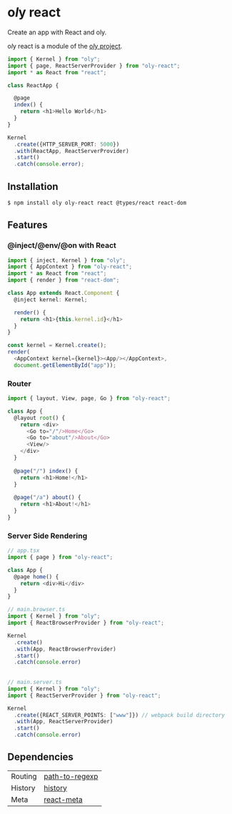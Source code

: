 # o*l*y react

Create an app with React and oly.

o*l*y react is a module of the [o*l*y project](https://nolyme.github.io/oly).

```ts
import { Kernel } from "oly";
import { page, ReactServerProvider } from "oly-react";
import * as React from "react";

class ReactApp {

  @page
  index() {
    return <h1>Hello World</h1>
  }
}

Kernel
  .create({HTTP_SERVER_PORT: 5000})
  .with(ReactApp, ReactServerProvider)
  .start()
  .catch(console.error);
```

## Installation

```bash
$ npm install oly oly-react react @types/react react-dom
```

## Features

### @inject/@env/@on with React

```ts
import { inject, Kernel } from "oly";
import { AppContext } from "oly-react";
import * as React from "react";
import { render } from "react-dom";

class App extends React.Component {
  @inject kernel: Kernel;

  render() {
    return <h1>{this.kernel.id}</h1>
  }
}

const kernel = Kernel.create();
render(
  <AppContext kernel={kernel}><App/></AppContext>,
  document.getElementById("app"));
```

### Router

```ts
import { layout, View, page, Go } from "oly-react";

class App {
  @layout root() {
    return <div>
      <Go to="/"/>Home</Go>
      <Go to="about"/>About</Go>
      <View/>
    </div>
  }
  
  @page("/") index() {
    return <h1>Home!</h1>
  }
  
  @page("/a") about() {
    return <h1>About!</h1>
  }
}

```

### Server Side Rendering

```ts
// app.tsx
import { page } from "oly-react";

class App {
  @page home() {
    return <div>Hi</div>
  }
}

// main.browser.ts
import { Kernel } from "oly";
import { ReactBrowserProvider } from "oly-react";

Kernel
  .create()
  .with(App, ReactBrowserProvider)
  .start()
  .catch(console.error)
  
  
// main.server.ts
import { Kernel } from "oly";
import { ReactServerProvider } from "oly-react";

Kernel
  .create({REACT_SERVER_POINTS: ["www"]}) // webpack build directory
  .with(App, ReactServerProvider)
  .start()
  .catch(console.error)
```

## Dependencies

|  |  |
|--|--|
| Routing | [path-to-regexp](https://github.com/pillarjs/path-to-regexp) |
| History | [history](https://github.com/ReactTraining/history) |
| Meta | [react-meta](https://github.com/nfl/react-helmet) |

